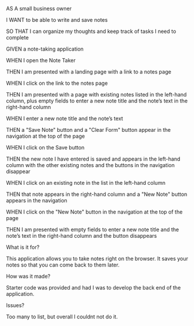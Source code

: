 AS A small business owner

I WANT to be able to write and save notes

SO THAT I can organize my thoughts and keep track of tasks I need to complete

GIVEN a note-taking application

WHEN I open the Note Taker

THEN I am presented with a landing page with a link to a notes page

WHEN I click on the link to the notes page

THEN I am presented with a page with existing notes listed in the left-hand column, plus empty fields to enter a new note title and the 
note’s text in the right-hand column

WHEN I enter a new note title and the note’s text

THEN a "Save Note" button and a "Clear Form" button appear in the navigation at the top of the page

WHEN I click on the Save button

THEN the new note I have entered is saved and appears in the left-hand column with the other existing notes and the buttons in the navigation disappear

WHEN I click on an existing note in the list in the left-hand column

THEN that note appears in the right-hand column and a "New Note" button appears in the navigation

WHEN I click on the "New Note" button in the navigation at the top of the page

THEN I am presented with empty fields to enter a new note title and the note’s text in the right-hand column and the button disappears

What is it for?

This application allows you to take notes right on the browser. It saves your notes so that you can come back to them later.

How was it made?

Starter code was provided and had I was to develop the back end of the application.

Issues?

Too many to list, but overall I couldnt not do it.